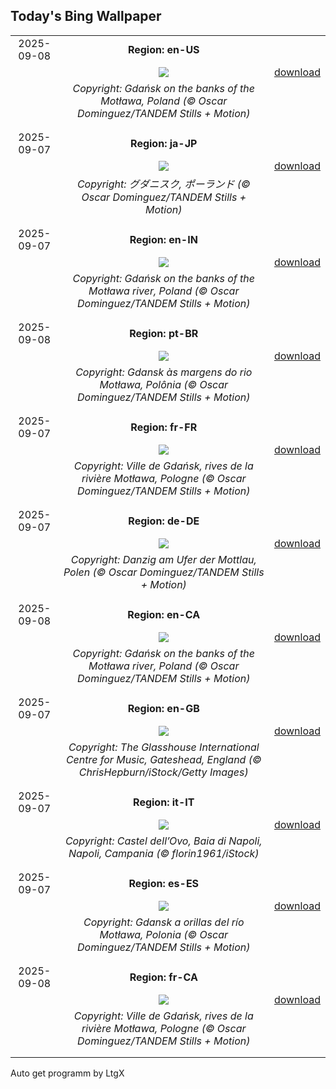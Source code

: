 ## Today's Bing Wallpaper
|      |      |      |
| :----: | :----: | :----: |
|2025-09-08|**Region: en-US**||
||![](https://www.bing.com/th?id=OHR.BlueGdansk_EN-US8032283831_UHD.jpg&pid=hp&w=1152&h=648&rs=1&c=4)| [download](https://www.bing.com/th?id=OHR.BlueGdansk_EN-US8032283831_UHD.jpg)|
||*Copyright: Gdańsk on the banks of the Motława, Poland (© Oscar Dominguez/TANDEM Stills + Motion)*
||
|||
|2025-09-07|**Region: ja-JP**||
||![](https://www.bing.com/th?id=OHR.BlueGdansk_JA-JP0907344323_UHD.jpg&pid=hp&w=1152&h=648&rs=1&c=4)| [download](https://www.bing.com/th?id=OHR.BlueGdansk_JA-JP0907344323_UHD.jpg)|
||*Copyright: グダニスク, ポーランド (© Oscar Dominguez/TANDEM Stills + Motion)*
||
|||
|2025-09-07|**Region: en-IN**||
||![](https://www.bing.com/th?id=OHR.BlueGdansk_EN-IN9703793186_UHD.jpg&pid=hp&w=1152&h=648&rs=1&c=4)| [download](https://www.bing.com/th?id=OHR.BlueGdansk_EN-IN9703793186_UHD.jpg)|
||*Copyright: Gdańsk on the banks of the Motława river, Poland (© Oscar Dominguez/TANDEM Stills + Motion)*
||
|||
|2025-09-08|**Region: pt-BR**||
||![](https://www.bing.com/th?id=OHR.BlueGdansk_PT-BR6180639699_UHD.jpg&pid=hp&w=1152&h=648&rs=1&c=4)| [download](https://www.bing.com/th?id=OHR.BlueGdansk_PT-BR6180639699_UHD.jpg)|
||*Copyright: Gdansk às margens do rio Motława, Polônia (© Oscar Dominguez/TANDEM Stills + Motion)*
||
|||
|2025-09-07|**Region: fr-FR**||
||![](https://www.bing.com/th?id=OHR.BlueGdansk_FR-FR3495478989_UHD.jpg&pid=hp&w=1152&h=648&rs=1&c=4)| [download](https://www.bing.com/th?id=OHR.BlueGdansk_FR-FR3495478989_UHD.jpg)|
||*Copyright: Ville de Gdańsk, rives de la rivière Motława, Pologne (© Oscar Dominguez/TANDEM Stills + Motion)*
||
|||
|2025-09-07|**Region: de-DE**||
||![](https://www.bing.com/th?id=OHR.BlueGdansk_DE-DE2028955580_UHD.jpg&pid=hp&w=1152&h=648&rs=1&c=4)| [download](https://www.bing.com/th?id=OHR.BlueGdansk_DE-DE2028955580_UHD.jpg)|
||*Copyright: Danzig am Ufer der Mottlau, Polen (© Oscar Dominguez/TANDEM Stills + Motion)*
||
|||
|2025-09-08|**Region: en-CA**||
||![](https://www.bing.com/th?id=OHR.BlueGdansk_EN-CA5626237578_UHD.jpg&pid=hp&w=1152&h=648&rs=1&c=4)| [download](https://www.bing.com/th?id=OHR.BlueGdansk_EN-CA5626237578_UHD.jpg)|
||*Copyright: Gdańsk on the banks of the Motława river, Poland (© Oscar Dominguez/TANDEM Stills + Motion)*
||
|||
|2025-09-07|**Region: en-GB**||
||![](https://www.bing.com/th?id=OHR.GreatNorthRun2025_EN-GB8681982473_UHD.jpg&pid=hp&w=1152&h=648&rs=1&c=4)| [download](https://www.bing.com/th?id=OHR.GreatNorthRun2025_EN-GB8681982473_UHD.jpg)|
||*Copyright: The Glasshouse International Centre for Music, Gateshead, England (© ChrisHepburn/iStock/Getty Images)*
||
|||
|2025-09-07|**Region: it-IT**||
||![](https://www.bing.com/th?id=OHR.GaribaldiNapoli_IT-IT9017622092_UHD.jpg&pid=hp&w=1152&h=648&rs=1&c=4)| [download](https://www.bing.com/th?id=OHR.GaribaldiNapoli_IT-IT9017622092_UHD.jpg)|
||*Copyright: Castel dell’Ovo, Baia di Napoli, Napoli, Campania (© florin1961/iStock)*
||
|||
|2025-09-07|**Region: es-ES**||
||![](https://www.bing.com/th?id=OHR.BlueGdansk_ES-ES7748880751_UHD.jpg&pid=hp&w=1152&h=648&rs=1&c=4)| [download](https://www.bing.com/th?id=OHR.BlueGdansk_ES-ES7748880751_UHD.jpg)|
||*Copyright: Gdansk a orillas del río Motława, Polonia (© Oscar Dominguez/TANDEM Stills + Motion)*
||
|||
|2025-09-08|**Region: fr-CA**||
||![](https://www.bing.com/th?id=OHR.BlueGdansk_FR-CA9649436148_UHD.jpg&pid=hp&w=1152&h=648&rs=1&c=4)| [download](https://www.bing.com/th?id=OHR.BlueGdansk_FR-CA9649436148_UHD.jpg)|
||*Copyright: Ville de Gdańsk, rives de la rivière Motława, Pologne (© Oscar Dominguez/TANDEM Stills + Motion)*
||
|||

Auto get programm by LtgX
